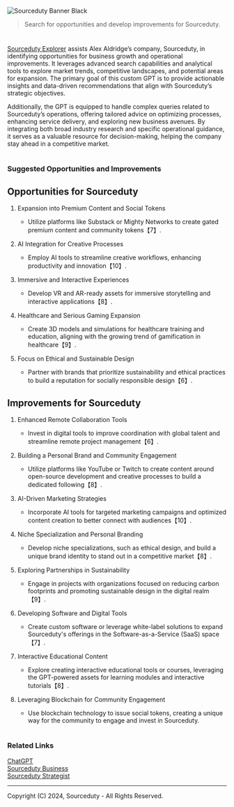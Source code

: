 ![Sourceduty Banner Black](https://github.com/user-attachments/assets/72009805-c63a-46ec-8fe6-eaa3ed7c1000)

> Search for opportunities and develop improvements for Sourceduty.

#

[Sourceduty Explorer](https://chatgpt.com/g/g-kTnNxUovH-sourceduty-explorer) assists Alex Aldridge’s company, Sourceduty, in identifying opportunities for business growth and operational improvements. It leverages advanced search capabilities and analytical tools to explore market trends, competitive landscapes, and potential areas for expansion. The primary goal of this custom GPT is to provide actionable insights and data-driven recommendations that align with Sourceduty’s strategic objectives.

Additionally, the GPT is equipped to handle complex queries related to Sourceduty’s operations, offering tailored advice on optimizing processes, enhancing service delivery, and exploring new business avenues. By integrating both broad industry research and specific operational guidance, it serves as a valuable resource for decision-making, helping the company stay ahead in a competitive market.

#
### Suggested Opportunities and Improvements

Opportunities for Sourceduty
----------------------------
1. Expansion into Premium Content and Social Tokens
   - Utilize platforms like Substack or Mighty Networks to create gated premium content and community tokens【7】.
   
2. AI Integration for Creative Processes
   - Employ AI tools to streamline creative workflows, enhancing productivity and innovation【10】.

3. Immersive and Interactive Experiences
   - Develop VR and AR-ready assets for immersive storytelling and interactive applications【8】.

4. Healthcare and Serious Gaming Expansion
   - Create 3D models and simulations for healthcare training and education, aligning with the growing trend of gamification in healthcare【9】.

5. Focus on Ethical and Sustainable Design
   - Partner with brands that prioritize sustainability and ethical practices to build a reputation for socially responsible design【6】.

Improvements for Sourceduty
---------------------------
1. Enhanced Remote Collaboration Tools
   - Invest in digital tools to improve coordination with global talent and streamline remote project management【6】.

2. Building a Personal Brand and Community Engagement
   - Utilize platforms like YouTube or Twitch to create content around open-source development and creative processes to build a dedicated following【8】.

3. AI-Driven Marketing Strategies
   - Incorporate AI tools for targeted marketing campaigns and optimized content creation to better connect with audiences【10】.

4. Niche Specialization and Personal Branding
   - Develop niche specializations, such as ethical design, and build a unique brand identity to stand out in a competitive market【8】.

5. Exploring Partnerships in Sustainability
   - Engage in projects with organizations focused on reducing carbon footprints and promoting sustainable design in the digital realm【9】.

6. Developing Software and Digital Tools
   - Create custom software or leverage white-label solutions to expand Sourceduty's offerings in the Software-as-a-Service (SaaS) space【7】.

7. Interactive Educational Content
   - Explore creating interactive educational tools or courses, leveraging the GPT-powered assets for learning modules and interactive tutorials【8】.

8. Leveraging Blockchain for Community Engagement
   - Use blockchain technology to issue social tokens, creating a unique way for the community to engage and invest in Sourceduty.

#
### Related Links

[ChatGPT](https://github.com/sourceduty/ChatGPT)
<br>
[Sourceduty Business](https://github.com/sourceduty/Sourceduty_Business)
<br>
[Sourceduty Strategist](https://github.com/sourceduty/Sourceduty_Strategist)

***
Copyright (C) 2024, Sourceduty - All Rights Reserved.
